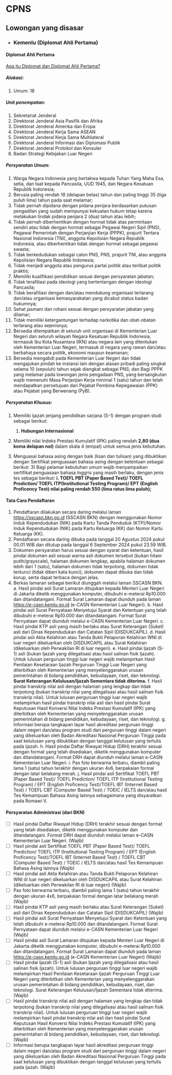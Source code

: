 # CPNS

## Lowongan yang disasar

- ### Kemenlu (Diplomat Ahli Pertama)

#### Diplomat Ahli Pertama

[Apa itu Diplomat dan Diplomat Ahli Pertama?](https://id.jobstreet.com/id/career-advice/article/diplomat-arti-tugas-jenjang-karir)

##### Alokasi:

   1. Umum: 18

##### Unit penempatan:

1. Sekretariat Jenderal
2. Direktorat Jenderal Asia Pasifik dan Afrika
3. Direktorat Jenderal Amerika dan Eropa
4. Direktorat Jenderal Kerja Sama ASEAN
5. Direktorat Jenderal Kerja Sama Multilateral
6. Direktorat Jenderal Informasi dan Diplomasi Publik
7. Direktorat Jenderal Protokol dan Konsuler
8. Badan Strategi Kebijakan Luar Negeri

##### Persyaratan Umum:

1. Warga Negara Indonesia yang bertakwa kepada Tuhan Yang Maha Esa, setia, dan taat kepada Pancasila, UUD 1945, dan Negara Kesatuan Republik Indonesia;
2. Berusia paling rendah 18 (delapan belas) tahun dan paling tinggi 35 (tiga puluh lima) tahun pada saat melamar;
3. Tidak pernah dipidana dengan pidana penjara berdasarkan putusan pengadilan yang sudah mempunyai kekuatan hukum tetap karena melakukan tindak pidana penjara 2 (dua) tahun atau lebih;
4. Tidak pernah diberhentikan dengan hormat tidak atas permintaan sendiri atau tidak dengan hormat sebagai Pegawai Negeri Sipil (PNS), Pegawai Pemerintah dengan Perjanjian Kerja (PPPK), prajurit Tentara Nasional Indonesia (TNI), anggota Kepolisian Negara Republik Indonesia, atau diberhentikan tidak dengan hormat sebagai pegawai swasta;
5. Tidak berkedudukan sebagai calon PNS, PNS, prajurit TNI, atau anggota Kepolisian Negara Republik Indonesia;
6. Tidak menjadi anggota atau pengurus partai politik atau terlibat politik praktis;
7. Memiliki kualifikasi pendidikan sesuai dengan persyaratan jabatan;
8. Tidak terafiliasi pada ideologi yang bertentangan dengan ideologi Pancasila;
9. Tidak berafiliasi dengan dan/atau mendukung organisasi terlarang dan/atau organisasi kemasyarakatan yang dicabut status badan hukumnya;
10. Sehat jasmani dan rohani sesuai dengan persyaratan jabatan yang dilamar;
11. Tidak memiliki ketergantungan terhadap narkotika dan obat-obatan terlarang atau sejenisnya;
12. Bersedia ditempatkan di seluruh unit organisasi di Kementerian Luar Negeri dan seluruh wilayah Negara Kesatuan Republik Indonesia, termasuk Ibu Kota Nusantara (IKN) atau negara lain yang ditentukan oleh Kementerian Luar Negeri, termasuk di negara yang rawan dan/atau berbahaya secara politik, ekonomi maupun keamanan;
13. Bersedia mengabdi pada Kementerian Luar Negeri dan tidak mengajukan pindah ke instansi lain dengan alasan pribadi paling singkat selama 10 (sepuluh) tahun sejak diangkat sebagai PNS; dan Bagi PPPK yang melamar pada lowongan jenis pengadaan PNS, yang bersangkutan wajib memenuhi Masa Perjanjian Kerja minimal 1 (satu) tahun dan telah mendapatkan persetujuan dari Pejabat Pembina Kepegawaian (PPK) atau Pejabat yang Berwenang (PyB).

##### Persyaratan Khusus:

 1. Memiliki ijazah jenjang pendidikan sarjana (S-1) dengan program studi sebagai berikut:
    1) **Hubungan Internasional**

 2. Memiliki nilai Indeks Prestasi Kumulatif (IPK) paling rendah **2,80 (dua koma delapan nol)** dalam skala 4 (empat) untuk semua jenis kebutuhan.

 3. Menguasai bahasa asing dengan baik (lisan dan tulisan) yang dibuktikan dengan Sertifikat penguasaan bahasa asing dengan ketentuan sebagai berikut:
    3) Bagi pelamar kebutuhan umum wajib menyampaikan sertifikat penguasaan bahasa Inggris yang masih berlaku, dengan jenis tes sebagai berikut:
        **i. TOEFL PBT (Paper Based Test)/ TOEFL Prediction/ TOEFL ITP(Institutional Testing Program)/ EPT (English Proficency Test) nilai paling rendah 550 (lima ratus lima puluh);**

#### Tata Cara Pendaftaran

1. Pendaftaran dilakukan secara daring melalui laman https://sscasn.bkn.go.id (SSCASN BKN) dengan menggunakan Nomor Induk Kependudukan (NIK) pada Kartu Tanda Penduduk (KTP)/Nomor Induk Kependudukan (NIK) pada Kartu Keluarga (KK) dan Nomor Kartu Keluarga (KK).
2. Pendaftaran secara daring dibuka pada tanggal 20 Agustus 2024 pukul 00.01 WIB dan ditutup pada tanggal 6 September 2024 pukul 23.59 WIB.
3. Dokumen persyaratan harus sesuai dengan syarat dan ketentuan, hasil pindai dokumen asli sesuai warna asli dokumen tersebut (bukan hitam putih/grayscale), halaman dokumen lengkap, apabila halaman dokumen lebih dari 1 (satu), halaman dokumen tidak terpotong, dokumen tidak terkunci (tidak diberi kata kunci), dokumen dapat dibuka dan tidak korup, serta dapat terbaca dengan jelas.
4. Berkas lamaran sebagai berikut diunggah melalui laman SSCASN BKN.
    a. Hasil pindai asli Surat Lamaran ditujukan kepada Menteri Luar Negeri di Jakarta diketik menggunakan komputer, dibubuhi e-meterai Rp10.000 dan ditandatangani. Format Surat Lamaran dapat diunduh pada laman https://e-casn.kemlu.go.id (e-CASN Kementerian Luar Negeri).
    b. Hasil pindai asli Surat Pernyataan Menyetujui Syarat dan Ketentuan yang telah dibubuhi e-meterai Rp10.000 dan ditandatangani. Format Surat Pernyataan dapat diunduh melalui e-CASN Kementerian Luar Negeri.
    c. Hasil pindai KTP asli yang masih berlaku atau Surat Keterangan (Suket) asli dari Dinas Kependudukan dan Catatan Sipil (DISDUKCAPIL).
    d. Hasil pindai asli Akta Kelahiran atau Tanda Bukti Pelaporan Kelahiran WNI di luar negeri dikeluarkan oleh DISDUKCAPIL atau Surat Kelahiran (dikeluarkan oleh Perwakilan RI di luar negeri).
    e. Hasil pindai Ijazah (S-1) asli (bukan Ijazah yang dilegalisasi atau hasil salinan fisik Ijazah). Untuk lulusan perguruan tinggi luar negeri wajib melampirkan Hasil Penilaian Kesetaraan Ijazah Perguruan Tinggi Luar Negeri yang diterbitkan oleh Kementerian yang menyelenggarakan urusan pemerintahan di bidang pendidikan, kebudayaan, riset, dan teknologi. **Surat Keterangan Kelulusan/Ijazah Sementara tidak diterima.**
    f. Hasil pindai transkrip nilai asli dengan halaman yang lengkap dan tidak terpotong (bukan transkrip nilai yang dilegalisasi atau hasil salinan fisik transkrip nilai). Untuk lulusan perguruan tinggi luar negeri wajib melampirkan hasil pindai transkrip nilai asli dan hasil pindai Surat Keputusan Hasil Konversi Nilai Indeks Prestasi Kumulatif (IPK) yang diterbitkan oleh Kementerian yang menyelenggarakan urusan pemerintahan di bidang pendidikan, kebudayaan, riset, dan teknologi.
    g. Informasi berupa tangkapan layar hasil akreditasi perguruan tinggi dalam negeri dan/atau program studi dari perguruan tinggi dalam negeri yang dikeluarkan oleh Badan Akreditasi Nasional Perguruan Tinggi pada saat kelulusan yang dibuktikan dengan tanggal kelulusan yang tertulis pada ijazah.
    h. Hasil pindai Daftar Riwayat Hidup (DRH) terakhir sesuai dengan format yang telah disediakan, diketik menggunakan komputer dan ditandatangani. Format DRH dapat diunduh melalui laman e-CASN Kementerian Luar Negeri.
    i. Pas foto berwarna terbaru, diambil paling lama 1 (satu) tahun terakhir dengan ukuran 4x6, berpakaian formal dengan latar belakang merah.
    j. Hasil pindai asli Sertifikat TOEFL PBT (Paper Based Test)/ TOEFL Prediction/ TOEFL ITP (Institutional Testing Program) / EPT (English Proficency Test)/TOEFL IBT (Internet Based Test) / TOEFL CBT (Computer Based Test) / TOEIC / IELTS dan/atau hasil Tes Kemampuan Bahasa Asing lainnya sebagaimana yang disyaratkan pada Romawi V.

#### Persyaratan Administrasi (dari BKN)

- [ ] Hasil pindai Daftar Riwayat Hidup (DRH) terakhir sesuai dengan format yang telah disediakan, diketik menggunakan komputer dan ditandatangani. Format DRH dapat diunduh melalui laman e-CASN Kementerian Luar Negeri. (Wajib)
- [ ] Hasil pindai asli Sertifikat TOEFL PBT (Paper Based Test)/ TOEFL Prediction/ TOEFL ITP (Institutional Testing Program) / EPT (English Proficency Test)/TOEFL IBT (Internet Based Test) / TOEFL CBT (Computer Based Test) / TOEIC / IELTS dan/atau hasil Tes Kemampuan Bahasa Asing lainnya (Wajib)
- [ ] Hasil pindai asli Akta Kelahiran atau Tanda Bukti Pelaporan Kelahiran WNI di luar negeri dikeluarkan oleh DISDUKCAPIL atau Surat Kelahiran (dikeluarkan oleh Perwakilan RI di luar negeri) (Wajib)
- [ ] Pas foto berwarna terbaru, diambil paling lama 1 (satu) tahun terakhir dengan ukuran 4x6, berpakaian formal dengan latar belakang merah (Wajib)
- [ ] Hasil pindai KTP asli yang masih berlaku atau Surat Keterangan (Suket) asli dari Dinas Kependudukan dan Catatan Sipil (DISDUKCAPIL) (Wajib)
- [ ] Hasil pindai asli Surat Pernyataan Menyetujui Syarat dan Ketentuan yang telah dibubuhi e-meterai Rp10.000 dan ditandatangani. Format Surat Pernyataan dapat diunduh melalui e-CASN Kementerian Luar Negeri (Wajib)
- [ ] Hasil pindai asli Surat Lamaran ditujukan kepada Menteri Luar Negeri di Jakarta diketik menggunakan komputer, dibubuhi e-meterai Rp10.000 dan ditandatangani. Format Surat Lamaran dapat diunduh pada laman https://e-casn.kemlu.go.id (e-CASN Kementerian Luar Negeri) (Wajib)
- [ ] Hasil pindai Ijazah (S-1) asli (bukan Ijazah yang dilegalisasi atau hasil salinan fisik Ijazah). Untuk lulusan perguruan tinggi luar negeri wajib melampirkan Hasil Penilaian Kesetaraan Ijazah Perguruan Tinggi Luar Negeri yang diterbitkan oleh Kementerian yang menyelenggarakan urusan pemerintahan di bidang pendidikan, kebudayaan, riset, dan teknologi. Surat Keterangan Kelulusan/Ijazah Sementara tidak diterima. (Wajib)
- [ ] Hasil pindai transkrip nilai asli dengan halaman yang lengkap dan tidak terpotong (bukan transkrip nilai yang dilegalisasi atau hasil salinan fisik transkrip nilai). Untuk lulusan perguruan tinggi luar negeri wajib melampirkan hasil pindai transkrip nilai asli dan hasil pindai Surat Keputusan Hasil Konversi Nilai Indeks Prestasi Kumulatif (IPK) yang diterbitkan oleh Kementerian yang menyelenggarakan urusan pemerintahan di bidang pendidikan, kebudayaan, riset, dan teknologi. (Wajib)
- [ ] Informasi berupa tangkapan layar hasil akreditasi perguruan tinggi dalam negeri dan/atau program studi dari perguruan tinggi dalam negeri yang dikeluarkan oleh Badan Akreditasi Nasional Perguruan Tinggi pada saat kelulusan yang dibuktikan dengan tanggal kelulusan yang tertulis pada ijazah. (Wajib)